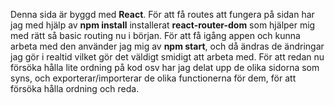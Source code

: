 Denna sida är byggd med **React**. För att få routes att fungera på sidan har jag med hjälp av **npm install** installerat **react-router-dom** som hjälper mig med rätt så basic routing nu i början.
För att få igång appen och kunna arbeta med den använder jag mig av **npm start**, och då ändras de ändringar jag gör i realtid vilket gör det väldigt smidigt att arbeta med.
För att redan nu försöka hålla lite ordning på kod osv har jag delat upp de olika sidorna som syns, och exporterar/importerar de olika functionerna för dem, för att försöka hålla ordning och reda.
